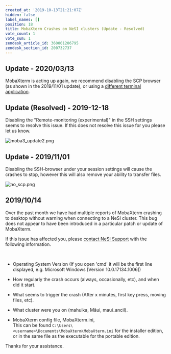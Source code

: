 ```yaml
---
created_at: '2019-10-13T21:21:07Z'
hidden: false
label_names: []
position: 18
title: MobaXterm Crashes on NeSI clusters (Update - Resolved)
vote_count: 1
vote_sum: 1
zendesk_article_id: 360001206795
zendesk_section_id: 200732737
---
```


## Update - 2020/03/13 

MobaXterm is acting up again, we recommend disabling the SCP browser (as
shown in the 2019/11/01 update), or using a [different terminal
application](https://support.nesi.org.nz/hc/en-gb/articles/360001016335-Choosing-and-Configuring-Software-for-Connecting-to-the-Clusters).

## Update (Resolved) - 2019-12-18

Disabling the "Remote-monitoring (experimental)" in the SSH settings
seems to resolve this issue. If this does not resolve this issue for you
please let us know.

![moba3\_update2.png](../includes/moba3_update2.png)

## Update - 2019/11/01

Disabling the SSH-browser under your session settings will cause the
crashes to stop, however this will also remove your ability to transfer
files.

![no\_scp.png](../includes/no_scp.png)

## 2019/10/14

Over the past month we have had multiple reports of MobaXterm crashing
to desktop without warning when connecting to a NeSI cluster. This bug
does not appear to have been introduced in a particular patch or update
of MobaXterm.  
  
If this issue has affected you, please [contact NeSI
Support](mailto:support@nesi.org.nz?subject=MobaXterm%20Issues&body=Operating%20System%20Version:%20%0D%0A%0A%0ACrash%20triggered%20when:%20%0D%0A%0A%0AProblem%20started%20occurring:%20%0D%0A%0A%0AOn%20the%20Cluster:%0D%0A%0A%0AIf%20you%20can,%20please%20also%20include%20your%20MobaXterm%20config%20file.%20This%20can%20be%20found%20at%20%60%60C:%5CUsers%5C%3Cusername%3E%5CDocuments%5CMobaXterm%5CMobaXterm.ini%60%60)
with the following information.

 

-   Operating System Version (If you open 'cmd' it will be the first
    line displayed, e.g. <span class="code">Microsoft Windows \[Version
    10.0.17134.1006\]</span>)

-   How regularly the crash occurs (always, occasionally, etc), and when
    did it start.

-   What seems to trigger the crash (After x minutes, first key press,
    moving files, etc).

-   What cluster were you on (mahuika, Māui, maui\_ancil).

<!-- -->

-   MobaXterm config file, <span class="code">MobaXterm.ini</span>,  
    This can be found
    `C:\Users\<username>\Documents\MobaXterm\MobaXterm.ini` for the
    installer edition, or in the same file as the executable for the
    portable edition.

Thanks for your assistance.

##  

 

 
